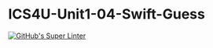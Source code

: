 # ICS4U-Unit1-04-Swift-Guess

[![GitHub's Super Linter](https://github.com/jonathan-pasco-arnone/ICS4U-Unit1-04-Swift-Guess/workflows/GitHub's%20Super%20Linter/badge.svg)](https://github.com/jonathan-pasco-arnone/ICS4U-Unit1-04-Swift-Guess/actions)
